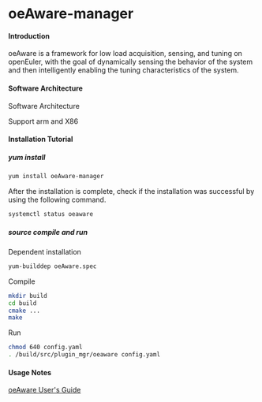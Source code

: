 # oeAware-manager

#### Introduction
oeAware is a framework for low load acquisition, sensing, and tuning on openEuler, with the goal of dynamically sensing the behavior of the system and then intelligently enabling the tuning characteristics of the system.

#### Software Architecture
Software Architecture

Support arm and X86
#### Installation Tutorial
##### yum install
```sh
yum install oeAware-manager
```
After the installation is complete, check if the installation was successful by using the following command.
```sh
systemctl status oeaware
```
##### source compile and run
Dependent installation
```sh
yum-builddep oeAware.spec
```
Compile
```sh
mkdir build
cd build
cmake ...
make 
```
Run
```sh
chmod 640 config.yaml
. /build/src/plugin_mgr/oeaware config.yaml
```
#### Usage Notes

[oeAware User's Guide](docs/oeAware用户指南.md)

